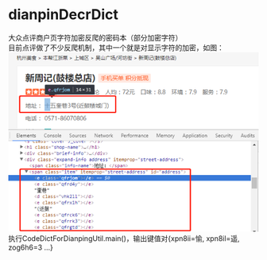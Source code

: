 # dianpinDecrDict
大众点评商户页字符加密反爬的密码本（部分加密字符）  
目前点评做了不少反爬机制，其中一个就是对显示字符的加密，如图：  
![image](https://github.com/apingk/dianpinDecrDict/blob/master/rmImage/1553571765.png)  
执行CodeDictForDianpingUtil.main()，输出键值对{xpn8ii=愉, xpn8il=遥, zog6h6=3 ...}
